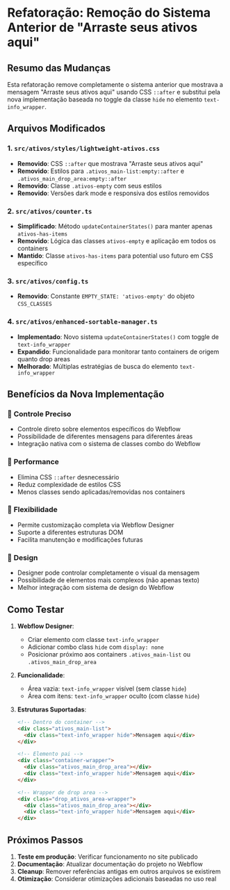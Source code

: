 # Refatoração: Remoção do Sistema Anterior de "Arraste seus ativos aqui"

## Resumo das Mudanças

Esta refatoração remove completamente o sistema anterior que mostrava a mensagem "Arraste seus ativos aqui" usando CSS `::after` e substitui pela nova implementação baseada no toggle da classe `hide` no elemento `text-info_wrapper`.

## Arquivos Modificados

### 1. `src/ativos/styles/lightweight-ativos.css`
- **Removido**: CSS `::after` que mostrava "Arraste seus ativos aqui"
- **Removido**: Estilos para `.ativos_main-list:empty::after` e `.ativos_main_drop_area:empty::after`
- **Removido**: Classe `.ativos-empty` com seus estilos
- **Removido**: Versões dark mode e responsiva dos estilos removidos

### 2. `src/ativos/counter.ts`
- **Simplificado**: Método `updateContainerStates()` para manter apenas `ativos-has-items`
- **Removido**: Lógica das classes `ativos-empty` e aplicação em todos os containers
- **Mantido**: Classe `ativos-has-items` para potential uso futuro em CSS específico

### 3. `src/ativos/config.ts`
- **Removido**: Constante `EMPTY_STATE: 'ativos-empty'` do objeto `CSS_CLASSES`

### 4. `src/ativos/enhanced-sortable-manager.ts`
- **Implementado**: Novo sistema `updateContainerStates()` com toggle de `text-info_wrapper`
- **Expandido**: Funcionalidade para monitorar tanto containers de origem quanto drop areas
- **Melhorado**: Múltiplas estratégias de busca do elemento `text-info_wrapper`

## Benefícios da Nova Implementação

### 🎯 **Controle Preciso**
- Controle direto sobre elementos específicos do Webflow
- Possibilidade de diferentes mensagens para diferentes áreas
- Integração nativa com o sistema de classes combo do Webflow

### 🚀 **Performance**
- Elimina CSS `::after` desnecessário
- Reduz complexidade de estilos CSS
- Menos classes sendo aplicadas/removidas nos containers

### 🔧 **Flexibilidade**
- Permite customização completa via Webflow Designer
- Suporte a diferentes estruturas DOM
- Facilita manutenção e modificações futuras

### 🎨 **Design**
- Designer pode controlar completamente o visual da mensagem
- Possibilidade de elementos mais complexos (não apenas texto)
- Melhor integração com sistema de design do Webflow

## Como Testar

1. **Webflow Designer**:
   - Criar elemento com classe `text-info_wrapper`
   - Adicionar combo class `hide` com `display: none`
   - Posicionar próximo aos containers `.ativos_main-list` ou `.ativos_main_drop_area`

2. **Funcionalidade**:
   - Área vazia: `text-info_wrapper` visível (sem classe `hide`)
   - Área com itens: `text-info_wrapper` oculto (com classe `hide`)

3. **Estruturas Suportadas**:
   ```html
   <!-- Dentro do container -->
   <div class="ativos_main-list">
     <div class="text-info_wrapper hide">Mensagem aqui</div>
   </div>
   
   <!-- Elemento pai -->
   <div class="container-wrapper">
     <div class="ativos_main_drop_area"></div>
     <div class="text-info_wrapper hide">Mensagem aqui</div>
   </div>
   
   <!-- Wrapper de drop area -->
   <div class="drop_ativos_area-wrapper">
     <div class="ativos_main_drop_area"></div>
     <div class="text-info_wrapper hide">Mensagem aqui</div>
   </div>
   ```

## Próximos Passos

1. **Teste em produção**: Verificar funcionamento no site publicado
2. **Documentação**: Atualizar documentação do projeto no Webflow
3. **Cleanup**: Remover referências antigas em outros arquivos se existirem
4. **Otimização**: Considerar otimizações adicionais baseadas no uso real
